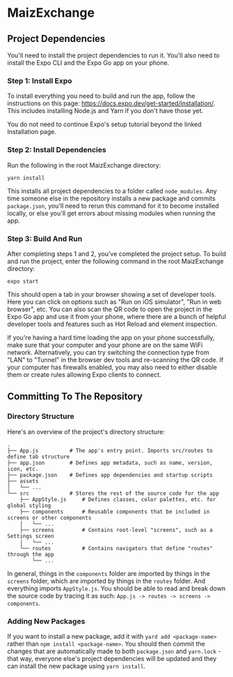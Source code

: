 # MaizExchange

## Project Dependencies

You'll need to install the project dependencies to run it. You'll also need to install the Expo CLI and the Expo Go app on your phone.

### Step 1: Install Expo

To install everything you need to build and run the app, follow the instructions on this page: https://docs.expo.dev/get-started/installation/. This includes installing Node.js and Yarn if you don't have those yet.

You do not need to continue Expo's setup tutorial beyond the linked Installation page.

### Step 2: Install Dependencies

Run the following in the root MaizExchange directory:

```yarn install```

This installs all project dependencies to a folder called `node_modules`. Any time someone else in the repository installs a new package and commits `package.json`, you'll need to rerun this command for it to become installed locally, or else you'll get errors about missing modules when running the app.

### Step 3: Build And Run

After completing steps 1 and 2, you've completed the project setup. To build and run the project, enter the following command in the root MaizExchange directory:

```expo start```

This should open a tab in your browser showing a set of developer tools. Here you can click on options such as "Run on iOS simulator", "Run in web browser", etc. You can also scan the QR code to open the project in the Expo Go app and use it from your phone, where there are a bunch of helpful developer tools and features such as Hot Reload and element inspection.

If you're having a hard time loading the app on your phone successfully, make sure that your computer and your phone are on the same WiFi network. Alternatively, you can try switching the connection type from "LAN" to "Tunnel" in the browser dev tools and re-scanning the QR code. If your computer has firewalls enabled, you may also need to either disable them or create rules allowing Expo clients to connect.

## Committing To The Repository

### Directory Structure

Here's an overview of the project's directory structure:

```
.
├── App.js          # The app's entry point. Imports src/routes to define tab structure
├── app.json        # Defines app metadata, such as name, version, icon, etc.
├── package.json    # Defines app dependencies and startup scripts
├── assets
│   └── ...
└── src             # Stores the rest of the source code for the app
    ├── AppStyle.js     # Defines classes, color palettes, etc. for global styling
    ├── components      # Reusable components that be included in screens or other components
    │   └── ...
    ├── screens         # Contains root-level "screens", such as a Settings screen
    │   └── ...
    └── routes          # Contains navigators that define "routes" through the app
        └── ...
```

In general, things in the `components` folder are imported by things in the `screens` folder, which are imported by things in the `routes` folder. And everything imports `AppStyle.js`. You should be able to read and break down the source code by tracing it as such: `App.js -> routes -> screens -> components`.

### Adding New Packages

If you want to install a new package, add it with `yard add <package-name>` rather than `npm install <package-name>`. You should then commit the changes that are automatically made to both `package.json` and `yarn.lock` - that way, everyone else's project dependencies will be updated and they can install the new package using `yarn install`.
